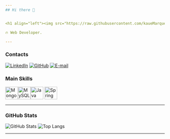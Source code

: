 ```yaml
---
## Hi there 👋


<h1 align="left"><img src="https://raw.githubusercontent.com/kaueMarques/kaueMarques/master/hi.gif" height="30px">I'm Rafael Almeida</h1>

🔥 Web Developer.

---
```

### Contacts
[![LinkedIn](https://img.shields.io/badge/-LinkedIn-000?style=for-the-badge&logo=linkedin&logoColor=30A3DC)](https://www.linkedin.com/in/rafaelalmeida-dev/)
[![GitHub](https://img.shields.io/badge/GitHub-000?style=for-the-badge&logo=github&logoColor=30A3DC)](https://github.com/ralmeidasa)
[![E-mail](https://img.shields.io/badge/-Email-000?style=for-the-badge&logo=microsoft-outlook&logoColor=E94D5F)](mailto:rafaelalmeidasa@gmail.com)



### Main Skills
<img src="https://cdn.jsdelivr.net/gh/devicons/devicon/icons/mongodb/mongodb-plain.svg" width="40" height="40" alt="MongoDB"/><img src="https://cdn.jsdelivr.net/gh/devicons/devicon/icons/mysql/mysql-original.svg" width="40" height="40" alt="MySQL"/><img src="https://cdn.jsdelivr.net/gh/devicons/devicon/icons/java/java-original.svg" width="40" height="40" alt="Java"/>
<img src="https://cdn.jsdelivr.net/gh/devicons/devicon/icons/spring/spring-original.svg" width="40" height="40" alt="Spring"/>

---

### GitHub Stats
![GitHub Stats](https://github-readme-stats.vercel.app/api?username=ralmeidasa&theme=transparent&bg_color=000&border_color=30A3DC&show_icons=true&icon_color=30A3DC&title_color=E94D5F&text_color=FFF)
![Top Langs](https://github-readme-stats-git-masterrstaa-rickstaa.vercel.app/api/top-langs/?username=ralmeidasa&layout=compact&bg_color=000&border_color=30A3DC&title_color=E94D5F&text_color=FFF)

---

